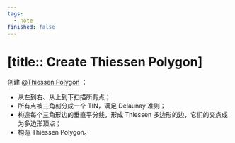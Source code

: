 ```yaml
---
tags:
  - note
finished: false
---
```


# [title:: Create Thiessen Polygon]

创建 [@Thiessen Polygon](@thiessenpolygon.md) ：
- 从左到右、从上到下扫描所有点；
- 所有点被三角剖分成一个 TIN，满足 Delaunay 准则；
- 构造每个三角形边的垂直平分线，形成 Thiessen 多边形的边，它们的交点成为多边形顶点；
- 构造 Thiessen Polygon。
